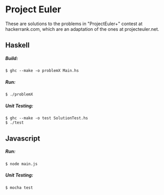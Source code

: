 Project Euler
======

These are solutions to the problems in "ProjectEuler+" contest at hackerrank.com, which are an adaptation of the ones at projecteuler.net.

Haskell
------

##### Build:
```
$ ghc --make -o problemX Main.hs
```

##### Run:
```
$ ./problemX
```

##### Unit Testing:
```
$ ghc --make -o test SolutionTest.hs
$ ./test
```

Javascript
------

##### Run:
```
$ node main.js
```

##### Unit Testing:
```
$ mocha test
```
